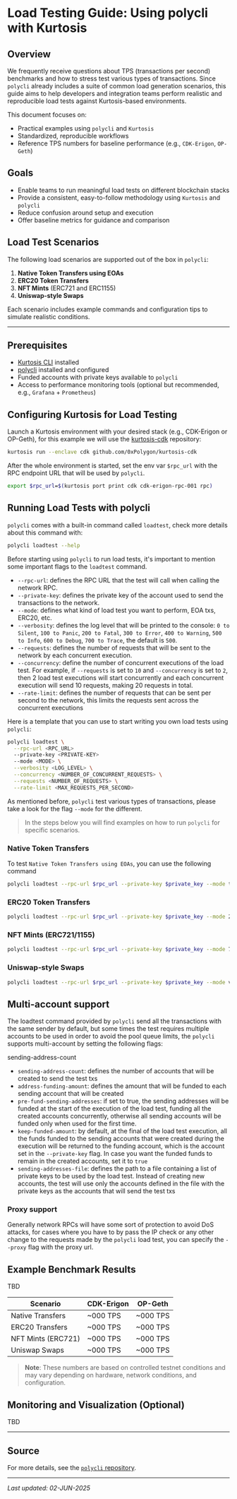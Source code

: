# Load Testing Guide: Using polycli with Kurtosis

## Overview

We frequently receive questions about TPS (transactions per second) benchmarks and how to stress test various types of transactions. Since `polycli` already includes a suite of common load generation scenarios, this guide aims to help
developers and integration teams perform realistic and reproducible load tests against Kurtosis-based environments.

This document focuses on:

- Practical examples using `polycli` and `Kurtosis`
- Standardized, reproducible workflows
- Reference TPS numbers for baseline performance (e.g., `CDK-Erigon`, `OP-Geth`)

## Goals

- Enable teams to run meaningful load tests on different blockchain stacks
- Provide a consistent, easy-to-follow methodology using `Kurtosis` and `polycli`
- Reduce confusion around setup and execution
- Offer baseline metrics for guidance and comparison

## Load Test Scenarios

The following load scenarios are supported out of the box in `polycli`:

1. **Native Token Transfers using EOAs**
2. **ERC20 Token Transfers**
3. **NFT Mints** (ERC721 and ERC1155)
4. **Uniswap-style Swaps**

Each scenario includes example commands and configuration tips to simulate realistic conditions.

---

## Prerequisites

- [Kurtosis CLI](https://docs.kurtosis.com/) installed
- [polycli](https://github.com/0xpolygon/polygon-cli?tab=readme-ov-file#install) installed and configured
- Funded accounts with private keys available to `polycli`
- Access to performance monitoring tools (optional but recommended, e.g., `Grafana` + `Prometheus`)

## Configuring Kurtosis for Load Testing

Launch a Kurtosis environment with your desired stack (e.g., CDK-Erigon or OP-Geth), for this example we will use the [kurtosis-cdk](https://github.com/0xPolygon/kurtosis-cdk) repository:

````bash
kurtosis run --enclave cdk github.com/0xPolygon/kurtosis-cdk
````

After the whole environment is started, set the env var `$rpc_url` with the RPC endpoint URL that will be used by
`polycli`.

```bash
export $rpc_url=$(kurtosis port print cdk cdk-erigon-rpc-001 rpc)
```

## Running Load Tests with polycli

`polycli` comes with a built-in command called `loadtest`, check more details about this command with:

```bash
polycli loadtest --help
```

Before starting using `polycli` to run load tests, it's important to mention some important flags to the `loadtest` 
command.

  - `--rpc-url`: defines the RPC URL that the test will call when calling the network RPC.
  - `--private-key`: defines the private key of the account used to send the transactions to the network.
  - `--mode`: defines what kind of load test you want to perform, EOA txs, ERC20, etc.
  - `--verbosity`: defines the log level that will be printed to the console: `0 to Silent`, `100 to Panic`, 
  `200 to Fatal`, `300 to Error`, `400 to Warning`, `500 to Info`, `600 to Debug`, `700 to Trace`, the default is `500`.  
  - `--requests`: defines the number of requests that will be sent to the network by each concurrent execution.
  - `--concurrency`: define the number of concurrent executions of the load test. For example, if `--requests` is set to
  `10` 
  and `--concurrency` is set to `2`, then 2 load test executions will start concurrently and each concurrent execution
  will send 10 requests, making 20 requests in total.
  - `--rate-limit`: defines the number of requests that can be sent per second to the network, this limits the requests
  sent across the concurrent executions

Here is a template that you can use to start writing you own load tests using `polycli`:

```bash
polycli loadtest \
  --rpc-url <RPC_URL>
  --private-key <PRIVATE-KEY>
  --mode <MODE> \
  --verbosity <LOG_LEVEL> \
  --concurrency <NUMBER_OF_CONCURRENT_REQUESTS> \
  --requests <NUMBER_OF_REQUESTS> \
  --rate-limit <MAX_REQUESTS_PER_SECOND>
```

As mentioned before, `polycli` test various types of transactions, please take a look for the flag `--mode` for the
different.

>In the steps below you will find examples on how to run `polycli` for specific scenarios.

### Native Token Transfers

To test `Native Token Transfers using EOAs`, you can use the following command

```bash
polycli loadtest --rpc-url $rpc_url --private-key $private_key --mode t
```

### ERC20 Token Transfers

```bash
polycli loadtest --rpc-url $rpc_url --private-key $private_key --mode 2
```

### NFT Mints (ERC721/1155)

```bash
polycli loadtest --rpc-url $rpc_url --private-key $private_key --mode 7
```

### Uniswap-style Swaps

```bash
polycli loadtest --rpc-url $rpc_url --private-key $private_key --mode v3
```

## Multi-account support

The loadtest command provided by `polycli` send all the transactions with the same sender by default, but some times
the test requires multiple accounts to be used in order to avoid the pool queue limits, the `polycli` supports
multi-account by setting the following flags:

sending-address-count

- `sending-address-count`: defines the number of accounts that will be created to send the test txs
- `address-funding-amount`: defines the amount that will be funded to each sending account that will be created
- `pre-fund-sending-addresses`: if set to true, the sending addresses will be funded at the start of the execution of
the load test, funding all the created accounts concurrently, otherwise all sending accounts will be funded only when
used for the first time.
- `keep-funded-amount`: by default, at the final of the load test execution, all the funds funded to the sending
accounts that were created during the execution will be returned to the funding account, which is the account set in the 
`--private-key` flag. In case you want the funded funds to remain in the created accounts, set it to `true`
- `sending-addresses-file`: defines the path to a file containing a list of private keys to be used by the load test.
Instead of creating new accounts, the test will use only the accounts defined in the file with the private keys as the
accounts that will send the test txs

### Proxy support

Generally network RPCs will have some sort of protection to avoid DoS attacks, for cases where you have to by pass the
IP check or any other change to the requests made by the `polycli` load test, you can specify the `--proxy` flag with
the proxy url.

## Example Benchmark Results

TBD

| Scenario             | CDK-Erigon | OP-Geth  | 
|----------------------|------------|----------|
| Native Transfers     | ~000 TPS   | ~000 TPS |
| ERC20 Transfers      | ~000 TPS   | ~000 TPS |
| NFT Mints (ERC721)   | ~000 TPS   | ~000 TPS |
| Uniswap Swaps        | ~000 TPS   | ~000 TPS |

> **Note**: These numbers are based on controlled testnet conditions and may vary depending on hardware, network conditions, and configuration.

## Monitoring and Visualization (Optional)

TBD

---

## Source

For more details, see the [`polycli` repository](https://github.com/0xPolygon/polygon-cli`).

---

_Last updated: 02-JUN-2025_
